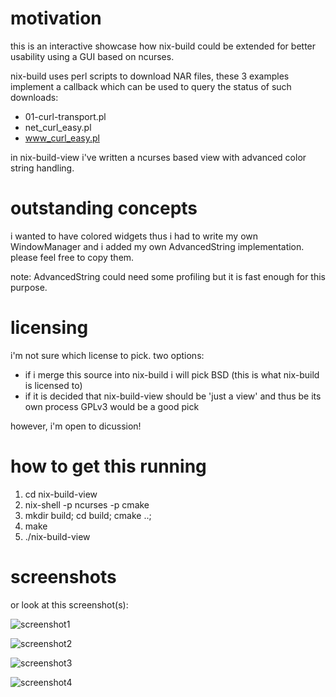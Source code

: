 # motivation

this is an interactive showcase how nix-build could be extended for better usability using a GUI based on ncurses.

nix-build uses perl scripts to download NAR files, these 3 examples implement a callback which can be used to query the status of such downloads:

* 01-curl-transport.pl
* net_curl_easy.pl
* www_curl_easy.pl

in nix-build-view i've written a ncurses based view with advanced color string handling.

# outstanding concepts

i wanted to have colored widgets thus i had to write my own WindowManager and i added my own AdvancedString implementation. 
please feel free to copy them.

note: AdvancedString could need some profiling but it is fast enough for this purpose.

# licensing

i'm not sure which license to pick. two options:

* if i merge this source into nix-build i will pick BSD (this is what nix-build is licensed to)
* if it is decided that nix-build-view should be 'just a view' and thus be its own process GPLv3 would be a good pick 

however, i'm open to dicussion!

# how to get this running

 1. cd nix-build-view
 2. nix-shell -p ncurses -p cmake
 3. mkdir build; cd build; cmake ..; 
 4. make
 5. ./nix-build-view

# screenshots

or look at this screenshot(s):

![screenshot1](https://raw.github.com/qknight/nix-build-hack/master/screenshot1.jpeg)

![screenshot2](https://raw.github.com/qknight/nix-build-hack/master/screenshot2.jpeg)

![screenshot3](https://raw.github.com/qknight/nix-build-hack/master/screenshot3.jpeg)

![screenshot4](https://raw.github.com/qknight/nix-build-hack/master/screenshot4.jpeg)
